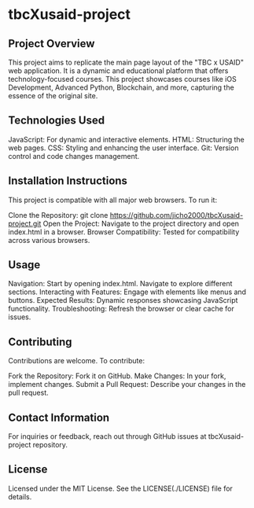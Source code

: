 # tbcXusaid-project
## Project Overview
This project aims to replicate the main page layout of the "TBC x USAID" web application. It is a dynamic and educational platform that offers technology-focused courses. This project showcases courses like iOS Development, Advanced Python, Blockchain, and more, capturing the essence of the original site.

## Technologies Used
JavaScript: For dynamic and interactive elements.
HTML: Structuring the web pages.
CSS: Styling and enhancing the user interface.
Git: Version control and code changes management.
## Installation Instructions
This project is compatible with all major web browsers. To run it:

Clone the Repository: git clone https://github.com/jicho2000/tbcXusaid-project.git
Open the Project: Navigate to the project directory and open index.html in a browser.
Browser Compatibility: Tested for compatibility across various browsers.
## Usage
Navigation: Start by opening index.html. Navigate to explore different sections.
Interacting with Features: Engage with elements like menus and buttons.
Expected Results: Dynamic responses showcasing JavaScript functionality.
Troubleshooting: Refresh the browser or clear cache for issues.
## Contributing
Contributions are welcome. To contribute:

Fork the Repository: Fork it on GitHub.
Make Changes: In your fork, implement changes.
Submit a Pull Request: Describe your changes in the pull request.
## Contact Information
For inquiries or feedback, reach out through GitHub issues at tbcXusaid-project repository.

## License
Licensed under the MIT License. See the LICENSE(./LICENSE) file for details.
